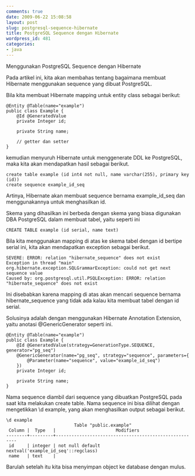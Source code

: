 ```yaml
---
comments: true
date: 2009-06-22 15:08:58
layout: post
slug: postgresql-sequence-hibernate
title: PostgreSQL Sequence dengan Hibernate
wordpress_id: 481
categories:
- java
---
```


Menggunakan PostgreSQL Sequence dengan Hibernate

Pada artikel ini, kita akan membahas tentang bagaimana membuat Hibernate menggunakan sequence yang dibuat PostgreSQL. 

Bila kita membuat Hibernate mapping untuk entity class sebagai berikut: 

    
    
    @Entity @Table(name="example")
    public class Example {
        @Id @GeneratedValue
        private Integer id;
    
        private String name;
     
        // getter dan setter    
    }
    


kemudian menyuruh Hibernate untuk menggenerate DDL ke PostgreSQL, maka kita akan mendapatkan hasil sebagai berikut. 

    
    
    create table example (id int4 not null, name varchar(255), primary key (id))
    create sequence example_id_seq
    


Artinya, Hibernate akan membuat sequence bernama example_id_seq dan menggunakannya untuk menghasilkan id. 

Skema yang dihasilkan ini berbeda dengan skema yang biasa digunakan DBA PostgreSQL dalam membuat tabel, yaitu seperti ini

    
    
    CREATE TABLE example (id serial, name text)
    


Bila kita menggunakan mapping di atas ke skema tabel dengan id bertipe serial ini, kita akan mendapatkan exception sebagai berikut. 

    
    
    SEVERE: ERROR: relation "hibernate_sequence" does not exist
    Exception in thread "main" org.hibernate.exception.SQLGrammarException: could not get next sequence value
    Caused by: org.postgresql.util.PSQLException: ERROR: relation "hibernate_sequence" does not exist
    


Ini disebabkan karena mapping di atas akan mencari sequence bernama hibernate_sequence yang tidak ada kalau kita membuat tabel dengan id serial. 

Solusinya adalah dengan menggunakan Hibernate Annotation Extension, yaitu anotasi @GenericGenerator seperti ini. 

    
    
    @Entity @Table(name="example")
    public class Example {
        @Id @GeneratedValue(strategy=GenerationType.SEQUENCE, generator="pg_seq")
        @GenericGenerator(name="pg_seq", strategy="sequence", parameters={
            @Parameter(name="sequence", value="example_id_seq")
        })
        private Integer id;
    
        private String name;
    }
    


Nama sequence diambil dari sequence yang dibuatkan PostgreSQL pada saat kita melakukan create table. 
Nama sequence ini bisa dilihat dengan mengetikkan \d example, yang akan menghasilkan output sebagai berikut. 

    
    
    \d example
                              Table "public.example"
     Column |  Type   |                       Modifiers                       
    --------+---------+-------------------------------------------------------
     id     | integer | not null default nextval('example_id_seq'::regclass)
     name   | text    | 
    



Barulah setelah itu kita bisa menyimpan object ke database dengan mulus. 

